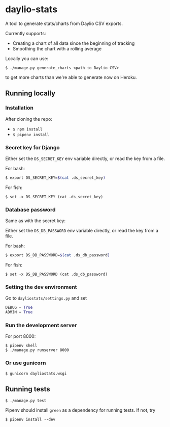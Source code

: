 # daylio-stats

A tool to generate stats/charts from Daylio CSV exports.

Currently supports:

- Creating a chart of all data since the beginning of tracking
- Smoothing the chart with a rolling average

Locally you can use:

```
$ ./manage.py generate_charts <path to Daylio CSV>
```

to get more charts than we're able to generate now on Heroku.

## Running locally

### Installation

After cloning the repo:

- `$ npm install`
- `$ pipenv install`

### Secret key for Django

Either set the `DS_SECRET_KEY` env variable directly, or read the key from a file.

For bash:

```bash
$ export DS_SECRET_KEY=$(cat .ds_secret_key)
```

For fish:

```fish
$ set -x DS_SECRET_KEY (cat .ds_secret_key)
```

### Database password

Same as with the secret key:

Either set the `DS_DB_PASSWORD` env variable directly, or read the key from a file.

For bash:

```bash
$ export DS_DB_PASSWORD=$(cat .ds_db_password)
```

For fish:

```fish
$ set -x DS_DB_PASSWORD (cat .ds_db_password)
```

### Setting the dev environment

Go to `dayliostats/settings.py` and set

```python
DEBUG = True
ADMIN = True
```

### Run the development server

For port 8000:

```
$ pipenv shell
$ ./manage.py runserver 8000
```

### Or use gunicorn

```
$ gunicorn dayliostats.wsgi
```

## Running tests

```
$ ./manage.py test
```

Pipenv should install `green` as a dependency for running tests. If not, try

```
$ pipenv install --dev
```
